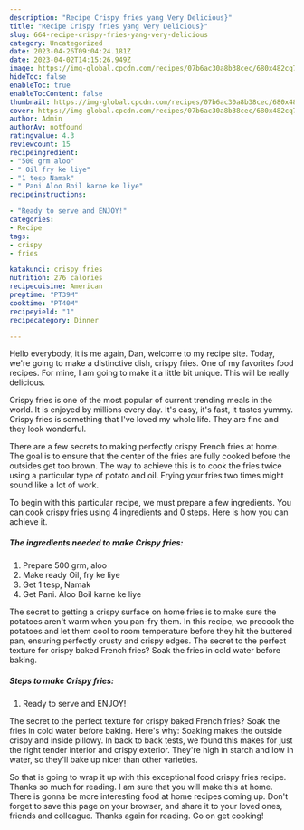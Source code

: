 ```yaml
---
description: "Recipe Crispy fries yang Very Delicious}"
title: "Recipe Crispy fries yang Very Delicious}"
slug: 664-recipe-crispy-fries-yang-very-delicious
category: Uncategorized
date: 2023-04-26T09:04:24.181Z
date: 2023-04-02T14:15:26.949Z
image: https://img-global.cpcdn.com/recipes/07b6ac30a8b38cec/680x482cq70/crispy-fries-recipe-main-photo.jpg
hideToc: false
enableToc: true
enableTocContent: false
thumbnail: https://img-global.cpcdn.com/recipes/07b6ac30a8b38cec/680x482cq70/crispy-fries-recipe-main-photo.jpg
cover: https://img-global.cpcdn.com/recipes/07b6ac30a8b38cec/680x482cq70/crispy-fries-recipe-main-photo.jpg
author: Admin
authorAv: notfound
ratingvalue: 4.3
reviewcount: 15
recipeingredient:
- "500 grm aloo"
- " Oil fry ke liye"
- "1 tesp Namak"
- " Pani Aloo Boil karne ke liye"
recipeinstructions:

- "Ready to serve and ENJOY!"
categories:
- Recipe
tags:
- crispy
- fries

katakunci: crispy fries 
nutrition: 276 calories
recipecuisine: American
preptime: "PT39M"
cooktime: "PT40M"
recipeyield: "1"
recipecategory: Dinner

---
```



Hello everybody, it is me again, Dan, welcome to my recipe site. Today, we're going to make a distinctive dish, crispy fries. One of my favorites food recipes. For mine, I am going to make it a little bit unique. This will be really delicious.

Crispy fries is one of the most popular of current trending meals in the world. It is enjoyed by millions every day. It's easy, it's fast, it tastes yummy. Crispy fries is something that I've loved my whole life. They are fine and they look wonderful.

There are a few secrets to making perfectly crispy French fries at home. The goal is to ensure that the center of the fries are fully cooked before the outsides get too brown. The way to achieve this is to cook the fries twice using a particular type of potato and oil. Frying your fries two times might sound like a lot of work.


To begin with this particular recipe, we must prepare a few ingredients. You can cook crispy fries using 4 ingredients and 0 steps. Here is how you can achieve it.

<!--inarticleads1-->

##### The ingredients needed to make Crispy fries:

1. Prepare 500 grm, aloo
1. Make ready  Oil, fry ke liye
1. Get 1 tesp, Namak
1. Get  Pani. Aloo Boil karne ke liye


The secret to getting a crispy surface on home fries is to make sure the potatoes aren&#39;t warm when you pan-fry them. In this recipe, we precook the potatoes and let them cool to room temperature before they hit the buttered pan, ensuring perfectly crusty and crispy edges. The secret to the perfect texture for crispy baked French fries? Soak the fries in cold water before baking. 

<!--inarticleads2-->

##### Steps to make Crispy fries:


1. Ready to serve and ENJOY!

The secret to the perfect texture for crispy baked French fries? Soak the fries in cold water before baking. Here&#39;s why: Soaking makes the outside crispy and inside pillowy. In back to back tests, we found this makes for just the right tender interior and crispy exterior. They&#39;re high in starch and low in water, so they&#39;ll bake up nicer than other varieties. 

So that is going to wrap it up with this exceptional food crispy fries recipe. Thanks so much for reading. I am sure that you will make this at home. There is gonna be more interesting food at home recipes coming up. Don't forget to save this page on your browser, and share it to your loved ones, friends and colleague. Thanks again for reading. Go on get cooking!
